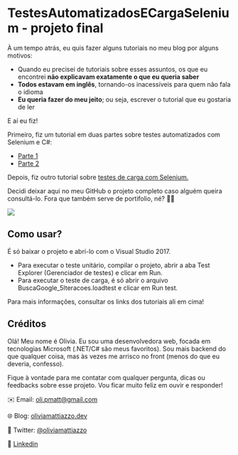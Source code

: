 # TestesAutomatizadosECargaSelenium - projeto final

À um tempo atrás, eu quis fazer alguns tutoriais no meu blog por alguns motivos:
* Quando eu precisei de tutoriais sobre esses assuntos, os que eu encontrei **não explicavam exatamente o que eu queria saber**
* **Todos estavam em inglês**, tornando-os inacessíveis para quem não fala o idioma
* **Eu queria fazer do meu jeito**; ou seja, escrever o tutorial que eu gostaria de ler

E aí eu fiz!

Primeiro, fiz um tutorial em duas partes sobre testes automatizados com Selenium e C#:
* [Parte 1](https://oliviamattiazzo.dev/2020/06/14/testes-automatizados-com-c-e-selenium-parte-1/)
* [Parte 2](https://oliviamattiazzo.dev/2020/06/30/testes-automatizados-com-c-e-selenium-parte-2/)

Depois, fiz outro tutorial sobre [testes de carga com Selenium.](https://oliviamattiazzo.dev/2020/07/10/criando-testes-de-carga-no-visual-studio-com-selenium/)

Decidi deixar aqui no meu GitHub o projeto completo caso alguém queira consultá-lo. Fora que também serve de portifolio, né? :woman_shrugging:

<img src="https://img.shields.io/static/v1?label=VisualStudio&message=2017&color=blue&logo=visual-studio">

## Como usar?
É só baixar o projeto e abrí-lo com o Visual Studio 2017.
* Para executar o teste unitário, compilar o projeto, abrir a aba Test Explorer (Gerenciador de testes) e clicar em Run.
* Para executar o teste de carga, é só abrir o arquivo BuscaGoogle_5Iteracoes.loadtest e clicar em Run test.

Para mais informações, consultar os links dos tutoriais ali em cima!

## Créditos

Olá! Meu nome é Olivia. Eu sou uma desenvolvedora web, focada em tecnologias Microsoft (.NET/C# são meus favoritos). Sou mais backend do que qualquer coisa, mas às vezes me arrisco no front (menos do que eu deveria, confesso).

Fique à vontade para me contatar com qualquer pergunta, dicas ou feedbacks sobre esse projeto. Vou ficar muito feliz em ouvir e responder!

:envelope: Email: oli.pmatt@gmail.com

:globe_with_meridians: Blog: [oliviamattiazzo.dev](http://oliviamattiazzo.dev/)

:hatched_chick: Twitter: [@oliviamattiazzo](https://twitter.com/oliviamattiazzo)

:iphone: [Linkedin](https://www.linkedin.com/in/oliviamattiazzo/)
